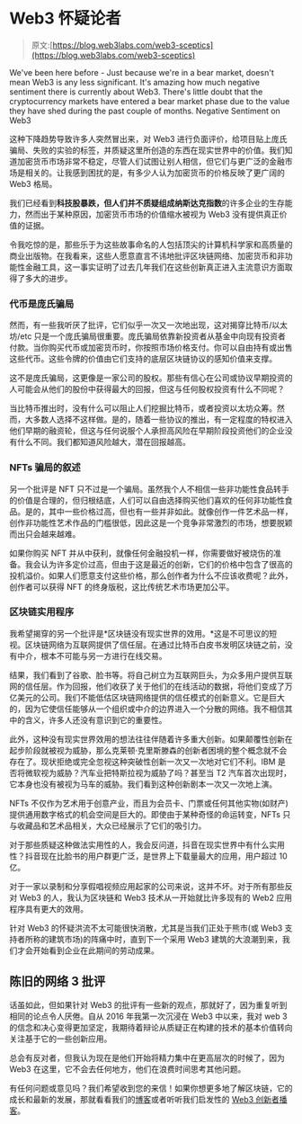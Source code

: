 # Web3 怀疑论者

> 原文:[https://blog.web3labs.com/web3-sceptics](https://blog.web3labs.com/web3-sceptics)

We've been here before - Just because we're in a bear market, doesn't mean Web3 is any less significant. It's amazing how much negative sentiment there is currently about Web3\. There's little doubt that the cryptocurrency markets have entered a bear market phase due to the value they have shed during the past couple of months. Negative Sentiment on Web3

这种下降趋势导致许多人突然冒出来，对 Web3 进行负面评价，给项目贴上庞氏骗局、失败的实验的标签，并质疑这里所创造的东西在现实世界中的价值。我们知道加密货币市场非常不稳定，尽管人们试图让别人相信，但它们与更广泛的金融市场是相关的。让我感到困扰的是，有多少人认为加密货币的价格反映了更广阔的 Web3 格局。

我们已经看到**科技股暴跌，但人们并不质疑组成纳斯达克指数**的许多企业的生存能力，然而出于某种原因，加密货币市场的价值缩水被视为 Web3 没有提供真正价值的证据。

令我吃惊的是，那些乐于为这些故事命名的人包括顶尖的计算机科学家和高质量的商业出版物。在我看来，这些人愿意直言不讳地批评区块链网络、加密货币和非功能性金融工具，这一事实证明了过去几年我们在这些创新真正进入主流意识方面取得了多大的进步。

### 代币是庞氏骗局

然而，有一些我听厌了批评，它们似乎一次又一次地出现，这对揭穿比特币/以太坊/etc 只是一个庞氏骗局很重要。庞氏骗局依靠新投资者从基金中向现有投资者付款。当你购买代币或加密货币时，你按照市场价格支付。你可以自由持有或出售这些代币。这些令牌的价值由它们支持的底层区块链协议的感知价值来支撑。

这不是庞氏骗局，这更像是一家公司的股权。那些有信心在公司或协议早期投资的人可能会从他们的股份中获得最大的回报，但这与任何股权投资有什么不同呢？

当比特币推出时，没有什么可以阻止人们挖掘比特币，或者投资以太坊众筹。然而，大多数人选择不这样做。是的，随着一些协议的推出，有一定程度的特权进入他们早期的融资轮，但这与任何说服个人承担高风险在早期阶段投资他们的企业没有什么不同。我们都知道风险越大，潜在回报越高。

### NFTs 骗局的叙述

另一个批评是 NFT 只不过是一个骗局。虽然我个人不相信一些非功能性食品转手的价值是合理的，但归根结底，人们可以自由选择购买他们喜欢的任何非功能性食品。是的，其中一些价格过高，但也有一些并非如此。就像创作一件艺术品一样，创作非功能性艺术作品的门槛很低，因此这是一个竞争非常激烈的市场，想要脱颖而出只会越来越难。

如果你购买 NFT 并从中获利，就像任何金融投机一样，你需要做好被烧伤的准备。我会认为许多定价过高，但由于这是最近的创新，它们的价格中包含了很高的投机溢价。如果人们愿意支付这些价格，那么创作者为什么不应该收费呢？此外，创作者可以获得 NFT 的终身版税，这比传统艺术市场更加公平。

### 区块链实用程序

我希望揭穿的另一个批评是*区块链没有现实世界的效用。*这是不可思议的短视。区块链网络为互联网提供了信任层。在通过比特币白皮书发明区块链之前，没有中介，根本不可能与另一方进行在线交易。

结果，我们看到了谷歌、脸书等。将自己树立为互联网巨头，为众多用户提供互联网的信任层。作为回报，他们收获了关于他们的在线活动的数据，将他们变成了万亿美元的公司。我们不能低估区块链网络提供的信任模式的创新意义。它是巨大的，因为它使信任能够从一个组织或中介的边界进入一个分散的网络。我不相信其中的含义，许多人还没有意识到它的重要性。

此外，这种没有现实世界效用的想法往往伴随着许多重大创新。如果颠覆性创新在起步阶段就被视为威胁，那么克莱顿·克里斯滕森的创新者困境的整个概念就不会存在了。现状拒绝或完全忽视这种突破性创新一次又一次地对它们不利。IBM 是否将微软视为威胁？汽车业把特斯拉视为威胁了吗？甚至当 T2 汽车首次出现时，它本身也没有被视为马车的威胁。我们看到这种创新剧本一次又一次地上演。

NFTs 不仅作为艺术用于创意产业，而且为会员卡、门票或任何其他实物(如财产)提供通用数字格式的机会空间是巨大的。即使由于某种奇怪的命运转变，NFTs 只与收藏品和艺术品相关，大众已经展示了它们的吸引力。

对于那些质疑这种做法实用性的人，我会反问道，抖音在现实世界中有什么实用性？抖音现在比脸书的用户群更广泛，是世界上下载量最大的应用，用户超过 10 亿。

对于一家以录制和分享假唱视频应用起家的公司来说，这并不坏。对于所有那些反对 Web3 的人，我认为区块链和 Web3 技术从一开始就比许多现有的 Web2 应用程序具有更大的效用。

针对 Web3 的怀疑洪流不太可能很快消散，尤其是当我们正处于熊市(或 Web3 支持者所称的建筑市场)的阵痛中时，直到下一个采用 Web3 建筑的大浪潮到来，我们才会开始看到企业在此期间的劳动成果。

## 陈旧的网络 3 批评

话虽如此，但如果针对 Web3 的批评有一些新的观点，那就好了，因为重复听到相同的论点令人厌倦。自从 2016 年我第一次沉浸在 Web3 中以来，我对 web 3 的信念和决心变得更加坚定，我期待着辩论从质疑正在构建的技术的基本价值转向关注基于它的一些创新应用。

总会有反对者，但我认为现在是他们开始将精力集中在更高层次的时候了，因为 Web3 在这里，它不会去任何地方，他们在浪费时间思考其他问题。

有任何问题或意见吗？我们希望收到您的来信！如果你想更多地了解区块链，它的成长和最新的发展，那就看看我们的[博客](https://blog.web3labs.com/)或者听听我们启发性的 [Web3 创新者播客](https://podcast.web3labs.com/)。